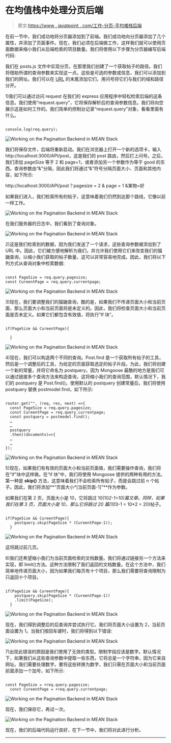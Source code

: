 # 在均值栈中处理分页后端

> 原文:[https://www . javatpoint . com/工作-分页-平均堆栈后端](https://www.javatpoint.com/working-on-pagination-backend-in-mean-stack)

在前一节中，我们成功地将分页器添加到了前端。我们成功地向分页器添加了几个属性，并添加了页面事件。现在，我们必须在后端做工作，这样我们就可以使用页面数据来缩小我们从后端检索的项目数量。我们将使用以下步骤为分页器编写后端代码:

我们在 posts.js 文件中实现分页，在那里我们创建了一个获取帖子的路径。我们将借助所谓的查询参数来实现这一点。这些是可选的参数或信息，我们可以添加到我们的网址。我们可以在 [URL](https://www.javatpoint.com/url-full-form) 的末尾添加它们，用问号将它们与我们的域和路径分开。

1)我们可以通过访问 request 在我们的 express 应用程序中轻松检索后端的这条信息。我们使用“request.query”，它将保存解析后的查询参数信息。我们将向您展示这是如何工作的。我们简单的控制台记录“request.query”对象，看看里面有什么。

```

console.log(req.query);

```

![Working on the Pagination Backend in MEAN Stack](../Images/67d28f3ebab4aa7aa792a13dd0c3e59e.png)

我们将保存文件，后端将重新启动。我们在浏览器上打开一个新的选项卡，输入 http://localhost:3000/API/post，这是我们的 post 路由，然后打上问号。之后，我们添加 pageSize 等于 2 和 page=1，或者添加另一个参数作为等于 good 的东西。查询参数由“&”分隔，因此我们将通过“&”符号分隔页面大小、页面和其他内容，如下所示:

http://localhost:3000/API/post？pagesize = 2 & page = 1 &某物=好

如果我们进入，我们检索所有的帖子，这意味着我们仍然到达那个路线，它像以前一样工作。

![Working on the Pagination Backend in MEAN Stack](../Images/cc83b43a8e1e0f35633baefad2ff5ac9.png)

在我们服务器的日志中，我们看到了查询对象。

![Working on the Pagination Backend in MEAN Stack](../Images/7a49b7c5037f53929481592380e417b3.png)

2)这是我们检索到的数据，因为我们发送了一个请求，这些查询参数被添加到了 URL 中。因此，它们被方便地解析为我们，并允许我们使用它们来改变我们的猫鼬查询，以缩小我们获取的帖子数量，这可以非常容易地完成。因此，我们将以下列方式从查询对象中检索数据:

```

const PageSize = req.query.pagesize;
const CureentPage = req.query.currentpage;

```

![Working on the Pagination Backend in MEAN Stack](../Images/8c1e1232908e31ce3569e97327bc2158.png)

3)现在，我们要调整我们的猫鼬查询，酷的是，如果我们不传递页面大小和当前页面，那么页面大小和当前页面将是未定义的。因此，我们将检查页面大小和当前页面是否未定义。如果它们都包含有效值，将执行“If 块”。

```

if(PageSize && CureentPage){

  }

```

![Working on the Pagination Backend in MEAN Stack](../Images/edec67684a96747cfa94bc4f5af83f30.png)

4)现在，我们可以构造两个不同的查询。Post.find 是一个获取所有帖子的工具，然后是一个调整后的工具，为给定的页面获取选定的帖子片段。为此，我们将创建一个新的常量，并将它命名为 postquery，因为 Mongoose 最酷的地方是我们可以通过链接多个查询方法来构造查询，这将缩小我们的查询范围，默认情况下，我们的 postquery 是 Post.find()。使用默认的 postquery 创建常量后，我们将使用 postquery 替换 postmodel.find，如下所示:

```

router.get("", (req, res, next) =>{
  const PageSize = req.query.pagesize;
  const CureentPage = req.query.currentpage;
  const postquery = postmodel.find();
  …
  …
  postquery
  .then((documents)=>{
  …
  …
});

```

![Working on the Pagination Backend in MEAN Stack](../Images/3a43c4a01153645ec0af17dfe8efd4be.png)

5)现在，如果我们有有效的页面大小和当前页面值，我们需要操作查询，我们将在“if”块中这样做。在“if 块”中，我们将使用 Mongoose 提供的两种有用的方法。第一种是 **skip()** 方法，这意味着我们不会检索所有帖子，而是会跳过前 n 个帖子。因此，我们将添加**“页面大小*[当前页面-1]”**作为参数。

如果我们在第 2 页，页面大小是 10，它将跳过 10(10*2-1=10)篇文章。同样，如果我们在第 3 页，页面大小是 10，那么它将跳过 20 篇(10*3-1 = 10*2 = 20)帖子。

```

if(PageSize && CureentPage){
    postquery.skip(PageSize * (CureentPage-1));
  }

```

![Working on the Pagination Backend in MEAN Stack](../Images/7b75b2b6f0aadec4b1804683d788d8df.png)

这将跳过前几页。

6)我们还希望缩小我们为当前页面检索的文档数量。我们将通过链接另一个方法来实现，即 limit()方法。这种方法限制了我们返回的文档数量。在这个方法中，我们简单地传递页面大小，因为如果我们每页有十个项目，那么我们需要将查询限制为只返回十个项目。

```

if(PageSize && CureentPage){
    postquery.skip(PageSize * (CureentPage-1))
    .limit(PageSize);
  }

```

![Working on the Pagination Backend in MEAN Stack](../Images/5b6721c66cf5823dc97d3ccbf804ba5d.png)

现在，我们得到调整后的后查询并尝试执行它。我们将页面大小设置为 2，当前页面设置为 1。当我们按回车键时，我们将得到以下错误:

![Working on the Pagination Backend in MEAN Stack](../Images/844087bbdd5f41fc44d99a06f964f4a5.png)

7)出现此错误的原因是我们使用了无效的类型。限制字段应该是数字。默认情况下，如果我们从这些查询参数中提取一些东西，它将总是一个字符串，因为它来自网址。我们需要处理数字。要将这些转换为数字，我们只需在页面大小和当前页面前面添加一个加号，如下所示:

```

const PageSize = +req.query.pagesize;
  const CureentPage = +req.query.currentpage;

```

![Working on the Pagination Backend in MEAN Stack](../Images/0394e9fdf092b67e86eebe429f35148d.png)

现在，我们保存它，再试一次。

![Working on the Pagination Backend in MEAN Stack](../Images/fcd13e620da20d3cbad9ae5987c5b905.png)

现在，我们的后端代码运行良好，在下一节中，我们将对此进行分析。

* * *